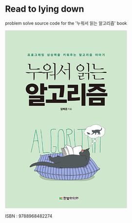 # Read to lying down
problem solve source code for the '누워서 읽는 알고리즘' book

![](cover.jpg)

ISBN : 9788968482274
